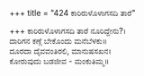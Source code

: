 +++
title = "424 ಕಾರಿರುಳೊಳಾಗಸದಿ ತಾರೆ"

+++
ಕಾರಿರುಳೊಳಾಗಸದಿ ತಾರೆ ನೂರಿದ್ದೇನು?।  
ದಾರಿಗನ ಕಣ್ಗೆ ಬೇಕೊಂದು ಮನೆಬೆಳಕು॥  
ದೂರದಾ ದೈವವಂತಿರಲಿ, ಮಾನುಷಸಖನ।  
ಕೋರುವುದು ಬಡಜೀವ - ಮಂಕುತಿಮ್ಮ॥  
